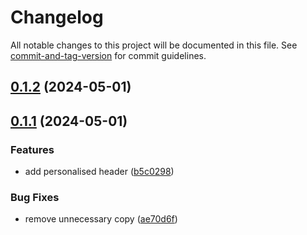# Changelog

All notable changes to this project will be documented in this file. See [commit-and-tag-version](https://github.com/absolute-version/commit-and-tag-version) for commit guidelines.

## [0.1.2](https://github.com/DavidFlores24/github-actions-netlify/compare/v0.1.1...v0.1.2) (2024-05-01)

## [0.1.1](https://github.com/DavidFlores24/github-actions-netlify/compare/v0.2.0...v0.1.1) (2024-05-01)


### Features

* add personalised header ([b5c0298](https://github.com/DavidFlores24/github-actions-netlify/commit/b5c02981549bda0f1f5e9f1f1131946ce233eeca))


### Bug Fixes

* remove unnecessary copy ([ae70d6f](https://github.com/DavidFlores24/github-actions-netlify/commit/ae70d6ff027df342e9fb391d8c686a280ddd0ab5))
